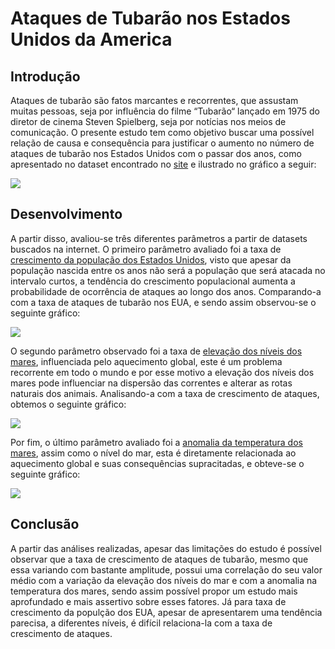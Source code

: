 # Ataques de Tubarão nos Estados Unidos da America
## Introdução

Ataques de tubarão são fatos marcantes e recorrentes, que assustam muitas pessoas, seja por influência do filme “Tubarão“ lançado em 1975 do diretor de cinema Steven Spielberg, seja por notícias nos meios de comunicação. O presente estudo tem como objetivo buscar uma possível relação de causa e consequência para justificar o aumento no número de ataques de tubarão nos Estados Unidos com o passar dos anos, como apresentado no dataset encontrado no [site](https://www.kaggle.com/teajay/global-shark-attacks) e ilustrado no gráfico a seguir:

<img src="Gráficos/Grafico_crescimento_de_ataques.jpg">

## Desenvolvimento
A partir disso, avaliou-se três diferentes parâmetros a partir de datasets buscados na internet. O primeiro parâmetro avaliado foi a taxa de [crescimento da população dos Estados Unidos](https://countrymeters.info/pt/United_States_of_America_(USA)), visto que apesar da população nascida entre os anos não será a população que será atacada no intervalo curtos, a tendência do crescimento populacional aumenta a probabilidade de ocorrência de ataques  ao longo dos anos. Comparando-a com a taxa de ataques de tubarão nos EUA, e sendo assim observou-se o seguinte gráfico:

<img src="Gráficos/Grafico_crescimento_de_ataques_populacao.jpg">

O segundo parâmetro observado foi a taxa de [elevação dos níveis dos mares](https://www.epa.gov/climate-indicators/climate-change-indicators-sea-level), influenciada pelo aquecimento global, este é um problema recorrente em todo o mundo e por esse motivo a elevação dos níveis dos mares pode influenciar na dispersão das correntes e alterar as rotas naturais dos animais. Analisando-a com a taxa de crescimento de ataques, obtemos o seguinte gráfico:

<img src="Gráficos/Grafico_crescimento_de_ataques_elevacao.jpg">

Por fim, o último parâmetro avaliado foi a [anomalia da temperatura dos mares](https://www.epa.gov/climate-indicators/climate-change-indicators-sea-level), assim como o nível do mar, esta é diretamente relacionada ao aquecimento global e suas consequências supracitadas, e obteve-se o seguinte gráfico:

<img src="Gráficos/Grafico_crescimento_de_ataques_anomalia.jpg">

## Conclusão

A partir das análises realizadas, apesar das limitações do estudo é possível observar que a taxa de crescimento de ataques de tubarão, mesmo que essa variando com bastante amplitude, possui uma correlação do seu valor médio com a variação da elevação dos níveis do mar e com a anomalia na temperatura dos mares, sendo assim possível propor um estudo mais aprofundado e mais assertivo sobre esses fatores. Já para taxa de crescimento da populção dos EUA, apesar de apresentarem uma tendência parecisa, a diferentes níveis, é difícil relaciona-la com a taxa de crescimento de ataques.   